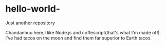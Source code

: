 # hello-world-
Just another repository

Chandanhuu here,I like Node.js and coffescript(that's what I'm made of!).
I've had tacos on the moon and find them far superior to Earth tacos.
